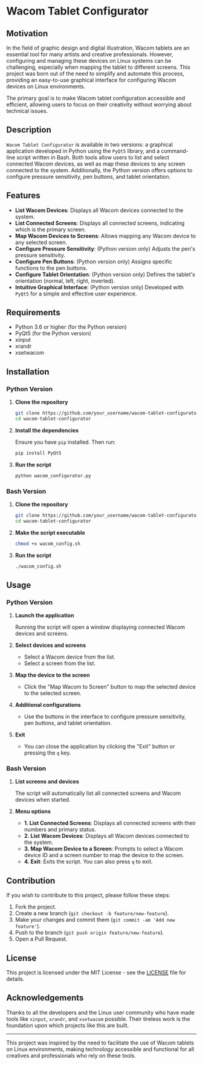 # Wacom Tablet Configurator

## Motivation

In the field of graphic design and digital illustration, Wacom tablets are an essential tool for many artists and creative professionals. However, configuring and managing these devices on Linux systems can be challenging, especially when mapping the tablet to different screens. This project was born out of the need to simplify and automate this process, providing an easy-to-use graphical interface for configuring Wacom devices on Linux environments.

The primary goal is to make Wacom tablet configuration accessible and efficient, allowing users to focus on their creativity without worrying about technical issues.

## Description

`Wacom Tablet Configurator` is available in two versions: a graphical application developed in Python using the `PyQt5` library, and a command-line script written in Bash. Both tools allow users to list and select connected Wacom devices, as well as map these devices to any screen connected to the system. Additionally, the Python version offers options to configure pressure sensitivity, pen buttons, and tablet orientation.

## Features

- **List Wacom Devices**: Displays all Wacom devices connected to the system.
- **List Connected Screens**: Displays all connected screens, indicating which is the primary screen.
- **Map Wacom Devices to Screens**: Allows mapping any Wacom device to any selected screen.
- **Configure Pressure Sensitivity**: (Python version only) Adjusts the pen's pressure sensitivity.
- **Configure Pen Buttons**: (Python version only) Assigns specific functions to the pen buttons.
- **Configure Tablet Orientation**: (Python version only) Defines the tablet's orientation (normal, left, right, inverted).
- **Intuitive Graphical Interface**: (Python version only) Developed with `PyQt5` for a simple and effective user experience.

## Requirements

- Python 3.6 or higher (for the Python version)
- PyQt5 (for the Python version)
- xinput
- xrandr
- xsetwacom

## Installation

### Python Version

1. **Clone the repository**

   ```sh
   git clone https://github.com/your_username/wacom-tablet-configurator.git
   cd wacom-tablet-configurator
   ```

2. **Install the dependencies**

   Ensure you have `pip` installed. Then run:

   ```sh
   pip install PyQt5
   ```

3. **Run the script**

   ```sh
   python wacom_configurator.py
   ```

### Bash Version

1. **Clone the repository**

   ```sh
   git clone https://github.com/your_username/wacom-tablet-configurator.git
   cd wacom-tablet-configurator
   ```

2. **Make the script executable**

   ```sh
   chmod +x wacom_config.sh
   ```

3. **Run the script**

   ```sh
   ./wacom_config.sh
   ```

## Usage

### Python Version

1. **Launch the application**

   Running the script will open a window displaying connected Wacom devices and screens.

2. **Select devices and screens**

   - Select a Wacom device from the list.
   - Select a screen from the list.

3. **Map the device to the screen**

   - Click the "Map Wacom to Screen" button to map the selected device to the selected screen.

4. **Additional configurations**

   - Use the buttons in the interface to configure pressure sensitivity, pen buttons, and tablet orientation.

5. **Exit**

   - You can close the application by clicking the "Exit" button or pressing the `q` key.

### Bash Version

1. **List screens and devices**

   The script will automatically list all connected screens and Wacom devices when started.

2. **Menu options**

   - **1. List Connected Screens**: Displays all connected screens with their numbers and primary status.
   - **2. List Wacom Devices**: Displays all Wacom devices connected to the system.
   - **3. Map Wacom Device to a Screen**: Prompts to select a Wacom device ID and a screen number to map the device to the screen.
   - **4. Exit**: Exits the script. You can also press `q` to exit.

## Contribution

If you wish to contribute to this project, please follow these steps:

1. Fork the project.
2. Create a new branch (`git checkout -b feature/new-feature`).
3. Make your changes and commit them (`git commit -am 'Add new feature'`).
4. Push to the branch (`git push origin feature/new-feature`).
5. Open a Pull Request.

## License

This project is licensed under the MIT License - see the [LICENSE](LICENSE) file for details.

## Acknowledgements

Thanks to all the developers and the Linux user community who have made tools like `xinput`, `xrandr`, and `xsetwacom` possible. Their tireless work is the foundation upon which projects like this are built.

---

This project was inspired by the need to facilitate the use of Wacom tablets on Linux environments, making technology accessible and functional for all creatives and professionals who rely on these tools.
